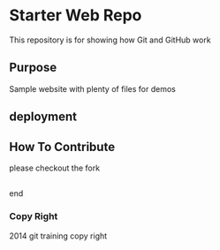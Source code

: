 # Starter Web Repo

This repository is for showing how Git and GitHub work

## Purpose

Sample website with plenty of files for demos

## deployment

## How To Contribute
please checkout the fork 

## 
end
### Copy Right
2014 git training copy right